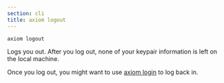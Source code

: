 ```yaml
---
section: cli
title: axiom logout
---
```


```bash
axiom logout
```

Logs you out. After you log out, none of your keypair information is
left on the local machine.

Once you log out, you might want to use [axiom login](#docs-cli-axiom-login) to log back in.
